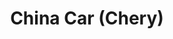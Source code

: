 ---
title: "China Car (Chery)"
url: /caracas/china-car-chery-avenida-libertador/
shop: piezas de automóviles
---